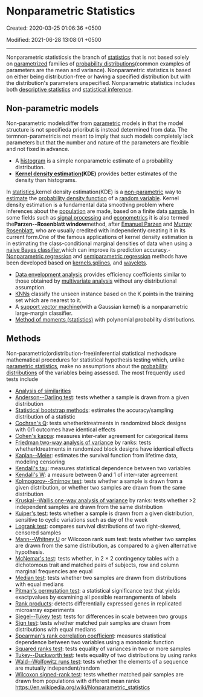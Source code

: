 # Nonparametric Statistics

Created: 2020-03-25 01:06:36 +0500

Modified: 2021-06-28 13:08:01 +0500

---

Nonparametric statisticsis the branch of [statistics](https://en.wikipedia.org/wiki/Statistics) that is not based solely on [parametrized](https://en.wikipedia.org/wiki/Statistical_parameter) families of [probability distributions](https://en.wikipedia.org/wiki/Probability_distribution)(common examples of parameters are the mean and variance). Nonparametric statistics is based on either being distribution-free or having a specified distribution but with the distribution's parameters unspecified. Nonparametric statistics includes both [descriptive statistics](https://en.wikipedia.org/wiki/Descriptive_statistics) and [statistical inference](https://en.wikipedia.org/wiki/Statistical_inference).

## Non-parametric models

Non-parametric modelsdiffer from [parametric](https://en.wikipedia.org/wiki/Parametric_statistics) models in that the model structure is not specifieda prioribut is instead determined from data. The termnon-parametricis not meant to imply that such models completely lack parameters but that the number and nature of the parameters are flexible and not fixed in advance.

- A [histogram](https://en.wikipedia.org/wiki/Histogram) is a simple nonparametric estimate of a probability distribution.
- **[Kernel density estimation](https://en.wikipedia.org/wiki/Kernel_density_estimation)(KDE)** provides better estimates of the density than histograms.

In [statistics](https://en.wikipedia.org/wiki/Statistics),kernel density estimation(KDE) is a [non-parametric](https://en.wikipedia.org/wiki/Non-parametric_statistics) way to [estimate](https://en.wikipedia.org/wiki/Density_estimation) the [probability density function](https://en.wikipedia.org/wiki/Probability_density_function) of a [random variable](https://en.wikipedia.org/wiki/Random_variable). Kernel density estimation is a fundamental data smoothing problem where inferences about the [population](https://en.wikipedia.org/wiki/Statistical_population) are made, based on a finite data [sample](https://en.wikipedia.org/wiki/Statistical_sample). In some fields such as [signal processing](https://en.wikipedia.org/wiki/Signal_processing) and [econometrics](https://en.wikipedia.org/wiki/Econometrics) it is also termed the**Parzen--Rosenblatt window**method, after [Emanuel Parzen](https://en.wikipedia.org/wiki/Emanuel_Parzen) and [Murray Rosenblatt](https://en.wikipedia.org/wiki/Murray_Rosenblatt), who are usually credited with independently creating it in its current form.One of the famous applications of kernel density estimation is in estimating the class-conditional marginal densities of data when using a [naive Bayes classifier](https://en.wikipedia.org/wiki/Naive_Bayes_classifier),which can improve its prediction accuracy.-   [Nonparametric regression](https://en.wikipedia.org/wiki/Nonparametric_regression) and [semiparametric regression](https://en.wikipedia.org/wiki/Semiparametric_regression) methods have been developed based on [kernels](https://en.wikipedia.org/wiki/Kernel_(statistics)),[splines](https://en.wikipedia.org/wiki/Spline_(mathematics)), and [wavelets](https://en.wikipedia.org/wiki/Wavelet).

- [Data envelopment analysis](https://en.wikipedia.org/wiki/Data_envelopment_analysis) provides efficiency coefficients similar to those obtained by [multivariate analysis](https://en.wikipedia.org/wiki/Multivariate_analysis) without any distributional assumption.
- [KNNs](https://en.wikipedia.org/wiki/K-nearest_neighbors_algorithm) classify the unseen instance based on the K points in the training set which are nearest to it.
- A [support vector machine](https://en.wikipedia.org/wiki/Support_vector_machine)(with a Gaussian kernel) is a nonparametric large-margin classifier.
- [Method of moments (statistics)](https://en.wikipedia.org/wiki/Method_of_moments_(statistics)) with polynomial probability distributions.

## Methods

Non-parametric(ordistribution-free)inferential statistical methodsare mathematical procedures for statistical hypothesis testing which, unlike [parametric statistics](https://en.wikipedia.org/wiki/Parametric_statistics), make no assumptions about the [probability distributions](https://en.wikipedia.org/wiki/Probability_distribution) of the variables being assessed. The most frequently used tests include

- [Analysis of similarities](https://en.wikipedia.org/wiki/Analysis_of_similarities)
- [Anderson--Darling test](https://en.wikipedia.org/wiki/Anderson%E2%80%93Darling_test): tests whether a sample is drawn from a given distribution
- [Statistical bootstrap methods](https://en.wikipedia.org/wiki/Bootstrapping_(statistics)): estimates the accuracy/sampling distribution of a statistic
- [Cochran's Q](https://en.wikipedia.org/wiki/Cochran%27s_Q_test): tests whetherktreatments in randomized block designs with 0/1 outcomes have identical effects
- [Cohen's kappa](https://en.wikipedia.org/wiki/Cohen%27s_kappa): measures inter-rater agreement for categorical items
- [Friedman two-way analysis of variance](https://en.wikipedia.org/wiki/Friedman_test) by ranks: tests whetherktreatments in randomized block designs have identical effects
- [Kaplan--Meier](https://en.wikipedia.org/wiki/Kaplan%E2%80%93Meier_estimator): estimates the survival function from lifetime data, modeling censoring
- [Kendall's tau](https://en.wikipedia.org/wiki/Kendall_tau_rank_correlation_coefficient): measures statistical dependence between two variables
- [Kendall's W](https://en.wikipedia.org/wiki/Kendall%27s_W): a measure between 0 and 1 of inter-rater agreement
- [Kolmogorov--Smirnov test](https://en.wikipedia.org/wiki/Kolmogorov%E2%80%93Smirnov_test): tests whether a sample is drawn from a given distribution, or whether two samples are drawn from the same distribution
- [Kruskal--Wallis one-way analysis of variance](https://en.wikipedia.org/wiki/Kruskal%E2%80%93Wallis_one-way_analysis_of_variance) by ranks: tests whether >2 independent samples are drawn from the same distribution
- [Kuiper's test](https://en.wikipedia.org/wiki/Kuiper%27s_test): tests whether a sample is drawn from a given distribution, sensitive to cyclic variations such as day of the week
- [Logrank test](https://en.wikipedia.org/wiki/Logrank_test): compares survival distributions of two right-skewed, censored samples
- [Mann--Whitney U](https://en.wikipedia.org/wiki/Mann%E2%80%93Whitney_U) or Wilcoxon rank sum test: tests whether two samples are drawn from the same distribution, as compared to a given alternative hypothesis.
- [McNemar's test](https://en.wikipedia.org/wiki/McNemar%27s_test): tests whether, in 2 × 2 contingency tables with a dichotomous trait and matched pairs of subjects, row and column marginal frequencies are equal
- [Median test](https://en.wikipedia.org/wiki/Median_test): tests whether two samples are drawn from distributions with equal medians
- [Pitman's permutation test](https://en.wikipedia.org/wiki/Pitman_permutation_test): a statistical significance test that yields exactpvalues by examining all possible rearrangements of labels
- [Rank products](https://en.wikipedia.org/wiki/Rank_product): detects differentially expressed genes in replicated microarray experiments
- [Siegel--Tukey test](https://en.wikipedia.org/wiki/Siegel%E2%80%93Tukey_test): tests for differences in scale between two groups
- [Sign test](https://en.wikipedia.org/wiki/Sign_test): tests whether matched pair samples are drawn from distributions with equal medians
- [Spearman's rank correlation coefficient](https://en.wikipedia.org/wiki/Spearman%27s_rank_correlation_coefficient): measures statistical dependence between two variables using a monotonic function
- [Squared ranks test](https://en.wikipedia.org/wiki/Squared_ranks_test): tests equality of variances in two or more samples
- [Tukey--Duckworth test](https://en.wikipedia.org/wiki/Tukey%E2%80%93Duckworth_test): tests equality of two distributions by using ranks
- [Wald--Wolfowitz runs test](https://en.wikipedia.org/wiki/Wald%E2%80%93Wolfowitz_runs_test): tests whether the elements of a sequence are mutually independent/random
- [Wilcoxon signed-rank test](https://en.wikipedia.org/wiki/Wilcoxon_signed-rank_test): tests whether matched pair samples are drawn from populations with different mean ranks
<https://en.wikipedia.org/wiki/Nonparametric_statistics>
